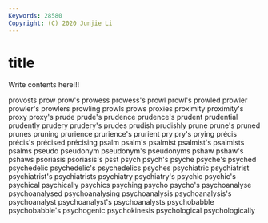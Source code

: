 ```yaml
---
Keywords: 28580
Copyright: (C) 2020 Junjie Li
---
```


# title

Write contents here!!!
 
provosts
prow 
prow's 
prowess 
prowess's 
prowl 
prowl's 
prowled 
prowler 
prowler's 
prowlers
prowling 
prowls 
prows 
proxies 
proximity 
proximity's 
proxy 
proxy's 
prude 
prude's
prudence 
prudence's 
prudent 
prudential 
prudently 
prudery 
prudery's 
prudes 
prudish 
prudishly
prune 
prune's 
pruned 
prunes 
pruning 
prurience 
prurience's 
prurient 
pry 
pry's
prying 
précis 
précis's 
précised 
précising 
psalm 
psalm's 
psalmist 
psalmist's 
psalmists
psalms 
pseudo 
pseudonym 
pseudonym's 
pseudonyms 
pshaw 
pshaw's 
pshaws 
psoriasis 
psoriasis's
psst 
psych 
psych's 
psyche 
psyche's 
psyched 
psychedelic 
psychedelic's 
psychedelics 
psyches
psychiatric 
psychiatrist 
psychiatrist's 
psychiatrists 
psychiatry 
psychiatry's 
psychic 
psychic's 
psychical 
psychically
psychics 
psyching 
psycho 
psycho's 
psychoanalyse 
psychoanalysed 
psychoanalysing 
psychoanalysis 
psychoanalysis's 
psychoanalyst
psychoanalyst's 
psychoanalysts 
psychobabble 
psychobabble's 
psychogenic 
psychokinesis 
psychological 
psychologically 
